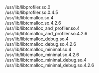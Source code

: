 /usr/lib/libprofiler.so.0  
/usr/lib/libprofiler.so.0.4.5  
/usr/lib/libtcmalloc.so.4  
/usr/lib/libtcmalloc.so.4.2.6  
/usr/lib/libtcmalloc\_and\_profiler.so.4  
/usr/lib/libtcmalloc\_and\_profiler.so.4.2.6  
/usr/lib/libtcmalloc\_debug.so.4  
/usr/lib/libtcmalloc\_debug.so.4.2.6  
/usr/lib/libtcmalloc\_minimal.so.4  
/usr/lib/libtcmalloc\_minimal.so.4.2.6  
/usr/lib/libtcmalloc\_minimal\_debug.so.4  
/usr/lib/libtcmalloc\_minimal\_debug.so.4.2.6  
